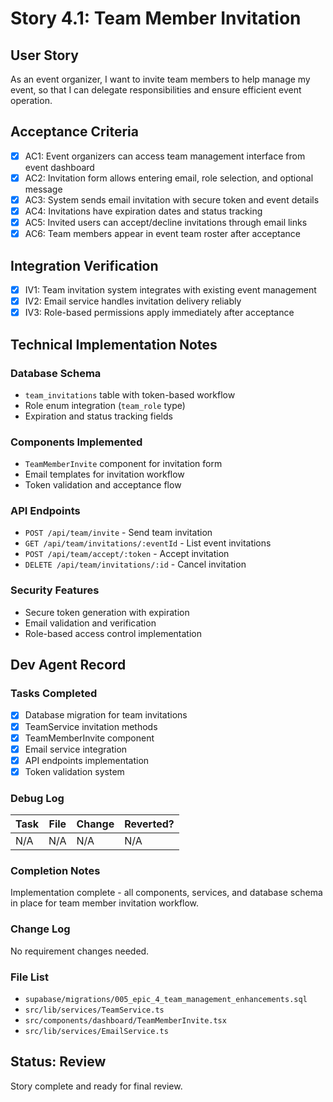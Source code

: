 # Story 4.1: Team Member Invitation

## User Story

As an event organizer,
I want to invite team members to help manage my event,
so that I can delegate responsibilities and ensure efficient event operation.

## Acceptance Criteria

- [x] AC1: Event organizers can access team management interface from event dashboard
- [x] AC2: Invitation form allows entering email, role selection, and optional message
- [x] AC3: System sends email invitation with secure token and event details
- [x] AC4: Invitations have expiration dates and status tracking
- [x] AC5: Invited users can accept/decline invitations through email links
- [x] AC6: Team members appear in event team roster after acceptance

## Integration Verification

- [x] IV1: Team invitation system integrates with existing event management
- [x] IV2: Email service handles invitation delivery reliably
- [x] IV3: Role-based permissions apply immediately after acceptance

## Technical Implementation Notes

### Database Schema
- `team_invitations` table with token-based workflow
- Role enum integration (`team_role` type)
- Expiration and status tracking fields

### Components Implemented
- `TeamMemberInvite` component for invitation form
- Email templates for invitation workflow
- Token validation and acceptance flow

### API Endpoints
- `POST /api/team/invite` - Send team invitation
- `GET /api/team/invitations/:eventId` - List event invitations
- `POST /api/team/accept/:token` - Accept invitation
- `DELETE /api/team/invitations/:id` - Cancel invitation

### Security Features
- Secure token generation with expiration
- Email validation and verification
- Role-based access control implementation

## Dev Agent Record

### Tasks Completed
- [x] Database migration for team invitations
- [x] TeamService invitation methods
- [x] TeamMemberInvite component
- [x] Email service integration
- [x] API endpoints implementation
- [x] Token validation system

### Debug Log
| Task | File | Change | Reverted? |
|------|------|---------|----------|
| N/A | N/A | N/A | N/A |

### Completion Notes
Implementation complete - all components, services, and database schema in place for team member invitation workflow.

### Change Log
No requirement changes needed.

### File List
- `supabase/migrations/005_epic_4_team_management_enhancements.sql`
- `src/lib/services/TeamService.ts`
- `src/components/dashboard/TeamMemberInvite.tsx`
- `src/lib/services/EmailService.ts`

## Status: Review
Story complete and ready for final review.